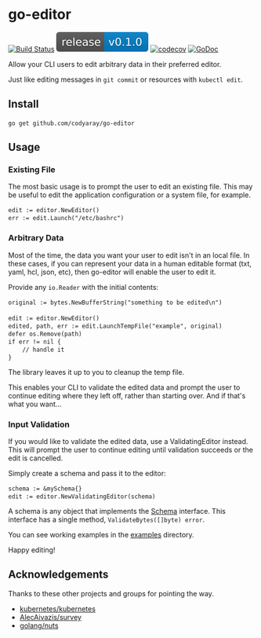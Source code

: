 # go-editor

[![Build Status](https://semaphoreci.com/api/v1/codyaray/go-editor/branches/master/shields_badge.svg)](https://semaphoreci.com/codyaray/go-editor)
![Release](release.svg)
[![codecov](https://codecov.io/gh/codyaray/go-editor/branch/master/graph/badge.svg)](https://codecov.io/gh/codyaray/go-editor)
[![GoDoc](https://godoc.org/github.com/codyaray/go-editor?status.svg)](https://godoc.org/github.com/codyaray/go-editor)

Allow your CLI users to edit arbitrary data in their preferred editor.

Just like editing messages in `git commit` or resources with `kubectl edit`.

## Install

    go get github.com/codyaray/go-editor

## Usage

### Existing File

The most basic usage is to prompt the user to edit an existing file. This may
be useful to edit the application configuration or a system file, for example.

    edit := editor.NewEditor()
    err := edit.Launch("/etc/bashrc")

### Arbitrary Data

Most of the time, the data you want your user to edit isn't in an local file.
In these cases, if you can represent your data in a human editable format
(txt, yaml, hcl, json, etc), then go-editor will enable the user to edit it.

Provide any `io.Reader` with the initial contents:

	original := bytes.NewBufferString("something to be edited\n")

	edit := editor.NewEditor()
	edited, path, err := edit.LaunchTempFile("example", original)
	defer os.Remove(path)
	if err != nil {
	    // handle it
	}


The library leaves it up to you to cleanup the temp file.

This enables your CLI to validate the edited data and prompt the user to
continue editing where they left off, rather than starting over. And if
that's what you want...

### Input Validation

If you would like to validate the edited data, use a ValidatingEditor instead.
This will prompt the user to continue editing until validation succeeds or
the edit is cancelled.

Simply create a schema and pass it to the editor:

    schema := &mySchema{}
    edit := editor.NewValidatingEditor(schema)

A schema is any object that implements the [Schema](./interfaces.go) interface.
This interface has a single method, `ValidateBytes([]byte) error`.

You can see working examples in the [examples](./examples) directory.

Happy editing!

## Acknowledgements

Thanks to these other projects and groups for pointing the way.

* [kubernetes/kubernetes](https://github.com/kubernetes/kubernetes)
* [AlecAivazis/survey](https://github.com/AlecAivazis/survey)
* [golang/nuts](https://groups.google.com/forum/#!topic/golang-nuts/cuAEvgqqYFU)
